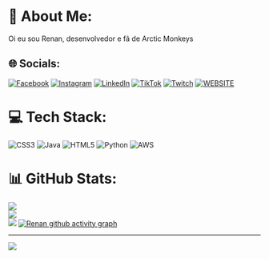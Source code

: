 # 💫 About Me:
Oi eu sou Renan, desenvolvedor e fã de Arctic Monkeys


## 🌐 Socials:
[![Facebook](https://img.shields.io/badge/Facebook-%231877F2.svg?logo=Facebook&logoColor=white)](https://facebook.com/renan.kovachich) [![Instagram](https://img.shields.io/badge/Instagram-%23E4405F.svg?logo=Instagram&logoColor=white)](https://instagram.com/renan.kv) [![LinkedIn](https://img.shields.io/badge/LinkedIn-%230077B5.svg?logo=linkedin&logoColor=white)](https://linkedin.com/in/renan-kovachich) [![TikTok](https://img.shields.io/badge/TikTok-%23000000.svg?logo=TikTok&logoColor=white)](https://tiktok.com/@renan.kv) [![Twitch](https://img.shields.io/badge/Twitch-%239146FF.svg?logo=Twitch&logoColor=white)](https://twitch.tv/RenanKovachich) [![WEBSITE](https://img.shields.io/badge/Blogger-FF5722?style=&logo=blogger&logoColor=white)](https://renankovachich.github.io/Portfolio/)

# 💻 Tech Stack:
![CSS3](https://img.shields.io/badge/css3-%231572B6.svg?style=for-the-badge&logo=css3&logoColor=white) ![Java](https://img.shields.io/badge/java-%23ED8B00.svg?style=for-the-badge&logo=java&logoColor=white) ![HTML5](https://img.shields.io/badge/html5-%23E34F26.svg?style=for-the-badge&logo=html5&logoColor=white) ![Python](https://img.shields.io/badge/python-3670A0?style=for-the-badge&logo=python&logoColor=ffdd54) ![AWS](https://img.shields.io/badge/AWS-%23FF9900.svg?style=for-the-badge&logo=amazon-aws&logoColor=white)
# 📊 GitHub Stats:
![](https://github-readme-stats.vercel.app/api?username=RenanKovachich&theme=dracula&hide_border=false&include_all_commits=true&count_private=true)<br/>
![](https://github-readme-streak-stats.herokuapp.com/?user=RenanKovachich&theme=dracula&hide_border=false)<br/>
![](https://github-readme-stats.vercel.app/api/top-langs/?username=RenanKovachich&theme=dracula&hide_border=false&include_all_commits=true&count_private=true&layout=compact)
[![Renan github activity graph](https://github-readme-activity-graph.cyclic.app/graph?username=RenanKovachich&theme=dracula)](https://github.com/RenanKovachich/github-readme-activity-graph)

---
[![](https://visitcount.itsvg.in/api?id=RenanKovachich&icon=0&color=0)](https://visitcount.itsvg.in)

<!-- Proudly created with GPRM ( https://gprm.itsvg.in ) -->
